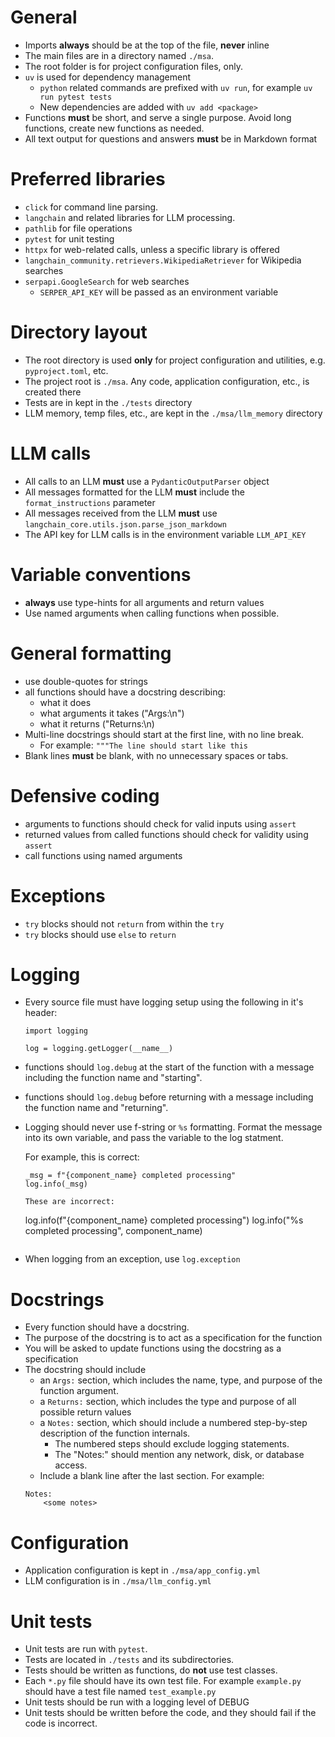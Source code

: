 # General
* Imports **always** should be at the top of the file, **never** inline
* The main files are in a directory named `./msa`.
* The root folder is for project configuration files, only.
* `uv` is used for dependency management
    * `python` related commands are prefixed with `uv run`, for example `uv run pytest tests`
    * New dependencies are added with `uv add <package>`
* Functions **must** be short, and serve a single purpose. Avoid long functions, create new functions as needed.
* All text output for questions and answers **must** be in Markdown format

# Preferred libraries

* `click` for command line parsing.
* `langchain` and related libraries for LLM processing.
* `pathlib` for file operations
* `pytest` for unit testing
* `httpx` for web-related calls, unless a specific library is offered
* `langchain_community.retrievers.WikipediaRetriever` for Wikipedia searches
* `serpapi.GoogleSearch` for web searches
    * `SERPER_API_KEY` will be passed as an environment variable
    

# Directory layout
* The root directory is used **only** for project configuration and utilities, e.g. `pyproject.toml`, etc.
* The project root is `./msa`. Any code, application configuration, etc., is created there
* Tests are in kept in the `./tests` directory
* LLM memory, temp files, etc., are kept in the `./msa/llm_memory` directory

# LLM calls
* All calls to an LLM **must** use a `PydanticOutputParser` object
* All messages formatted for the LLM **must** include the `format_instructions` parameter
* All messages received from the LLM **must** use `langchain_core.utils.json.parse_json_markdown`
* The API key for LLM calls is in the environment variable `LLM_API_KEY`

# Variable conventions

* **always** use type-hints for all arguments and return values
* Use named arguments when calling functions when possible.

# General formatting
* use double-quotes for strings
* all functions should have a docstring describing:
    * what it does
    * what arguments it takes ("Args:\n")
    * what it returns ("Returns:\n)
* Multi-line docstrings should start at the first line, with no line break.
    * For example: `"""The line should start like this`
* Blank lines **must** be blank, with no unnecessary spaces or tabs.

# Defensive coding
* arguments to functions should check for valid inputs using `assert`
* returned values from called functions should check for validity using `assert`
* call functions using named arguments

# Exceptions
* `try` blocks should not `return` from within the `try`
* `try` blocks should use `else` to `return`

# Logging
* Every source file must have logging setup using the following in it's header:
    ```
    import logging

    log = logging.getLogger(__name__)
    ```
* functions should `log.debug` at the start of the function with a message including the function name and "starting".
* functions should `log.debug` before returning with a message including the function name and "returning".
* Logging should never use f-string or `%s` formatting. Format the message into its own variable, and pass the variable to the log statment.

    For example, this is correct:
    ```
    _msg = f"{component_name} completed processing"
    log.info(_msg)
    ```

    ```
    These are incorrect:
    ```
    log.info(f"{component_name} completed processing")
    log.info("%s completed processing", component_name)
    ```
* When logging from an exception, use `log.exception`

# Docstrings
* Every function should have a docstring.
* The purpose of the docstring is to act as a specification for the function
* You will be asked to update functions using the docstring as a specification
* The docstring should include
    - an `Args:` section, which includes the name, type, and purpose of the function argument.
    - a `Returns:` section, which includes the type and purpose of all possible return values
    - a `Notes:` section, which should include a numbered step-by-step description of the function internals.
        - The numbered steps should exclude logging statements.
        - The "Notes:" should mention any network, disk, or database access.
    - Include a blank line after the last section. For example:
    ```
    Notes:
        <some notes>
    ```

# Configuration
* Application configuration is kept in `./msa/app_config.yml`
* LLM configuration is in `./msa/llm_config.yml`

# Unit tests
* Unit tests are run with `pytest`.
* Tests are located in `./tests` and its subdirectories.
* Tests should be written as functions, do **not** use test classes.
* Each `*.py` file should have its own test file. For example `example.py` should have a test file named `test_example.py`
* Unit tests should be run with a logging level of DEBUG
* Unit tests should be written before the code, and they should fail if the code is incorrect.
